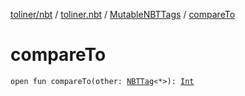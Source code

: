 [toliner/nbt](../../index.md) / [toliner.nbt](../index.md) / [MutableNBTTags](index.md) / [compareTo](./compare-to.md)

# compareTo

`open fun compareTo(other: `[`NBTTag`](../-n-b-t-tag/index.md)`<*>): `[`Int`](https://kotlinlang.org/api/latest/jvm/stdlib/kotlin/-int/index.html)